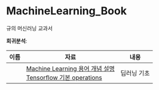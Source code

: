 # MachineLearning_Book
규의 머신러닝 교과서

**회귀분석**: 

|  이름  | 자료                                                         |              내용              |
| :----: | ------------------------------------------------------------ | :--------------------------: |
|  | [Machine Learning 용어 개념 설명](week3/조윤기) <br />[Tensorflow 기본 operations](week3/조윤기) |         딥러닝 기초          |

